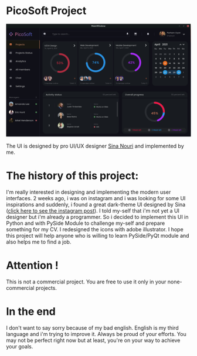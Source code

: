 # PicoSoft Project
![alt text](https://github.com/parhamoyan/PicoSoft-Project/blob/main/src/imgs/screenshot.png)

The UI is designed by pro UI/UX designer [Sina Nouri](https://www.instagram.com/sinanouriux/) and implemented by me.
# The history of this project:
I'm really interested in designing and implementing the modern user interfaces. 2 weeks ago, i was on instagram and i was looking for some UI inspirations and suddenly, i found a great dark-theme UI designed by Sina ([click here to see the instagram post](https://www.instagram.com/p/CQNDwlNj6cp/)). I told my-self that i'm not yet a UI designer but i'm already a programmer. So i decided to implement this UI in Python and with PySide Module to challenge my-self and prepare something for my CV. I redesigned the icons with adobe illustrator. I hope this project will help anyone who is willing to learn PySide/PyQt module and also helps me to find a job.

# Attention !
This is not a commercial project. You are free to use it only in your none-commercial projects.

# In the end
I don't want to say sorry because of my bad english. English is my third language and i'm trying to improve it. Always be proud of your efforts. You may not be perfect right now but at least, you're on your way to achieve your goals.
